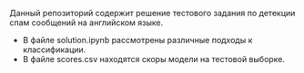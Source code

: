 Данный репозиторий содержит решение тестового задания по детекции спам сообщений на английском языке.

- В файле solution.ipynb рассмотрены различные подходы к классификации.
- В файле scores.csv находятся скоры модели на тестовой выборке.
